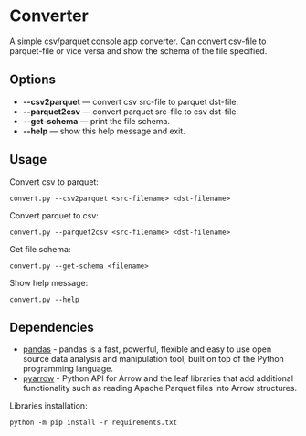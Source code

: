 # Converter

A simple csv/parquet console app converter.
Can convert csv-file to parquet-file or vice versa and show the schema of the file specified.


## Options

- **--csv2parquet** *<src-filename> <dst-filename>* — convert csv src-file to parquet dst-file.
- **--parquet2csv** *<src-filename> <dst-filename>* — convert parquet src-file to csv dst-file.
- **--get-schema** *<filename>* — print the file schema.
- **--help** — show this help message and exit.

## Usage

Convert csv to parquet:
```
convert.py --csv2parquet <src-filename> <dst-filename>
```

Convert parquet to csv:
```
convert.py --parquet2csv <src-filename> <dst-filename>
```

Get file schema:
```
convert.py --get-schema <filename>
```

Show help message:
```
convert.py --help
```

## Dependencies

- [pandas](https://pandas.pydata.org) - pandas is a fast, powerful, flexible and easy to use open source data analysis and manipulation tool, built on top of the Python programming language.
- [pyarrow](https://arrow.apache.org/docs/python/index.html) - Python API for Arrow and the leaf libraries that add additional functionality such as reading Apache Parquet files into Arrow structures.

Libraries installation:
```
python -m pip install -r requirements.txt
```
